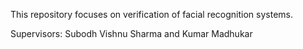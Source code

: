 This repository focuses on verification of facial recognition systems. 

Supervisors: Subodh Vishnu Sharma and Kumar Madhukar 
